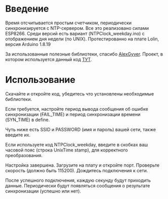 # Введение

Время отсчитывается простым счетчиком, периодически синхронизируется с NTP-сервером.
Все это реализовано силами ESP8266. Среди версий есть вариант (NTPClock_weekday.ino) c отображением дня недели (по UNIX).
Протестированно на плате Lolin, версия Arduino 1.8.19

За использованные полезные библиотеки, спасибо [AlexGyver](https://alexgyver.ru/).
Проект, в котором используется данный код [ТУТ](https://github.com/EasyAmper/BAAS.git).

# Использование

Скачайте и откройте код, убедитесь что установлены необходимые библиотеки. 

Если требуется, настройте период вывода сообщения об ошибке синхронизации (FAIL_TIME) и период синхронизации времени (SYN_TIME) в define.

Чуть ниже есть SSID и PASSWORD (имя и пароль) вашей сети, также введите их. 

Если используете код NTPClock_weekday, введите в скобках ваш часовой пояс (строка UnixTime stamp), для корректного преобразования.

Настройка завершена. Загрузите на плату и откройте порт. Проверьте скорость (должно быть 115200). Дождитесь подключения к сети.

После успешного подключения, каждую секунду будут приходить данные. Периодически будут появляться сообщения о результате синхронизации (успешно или нет).
